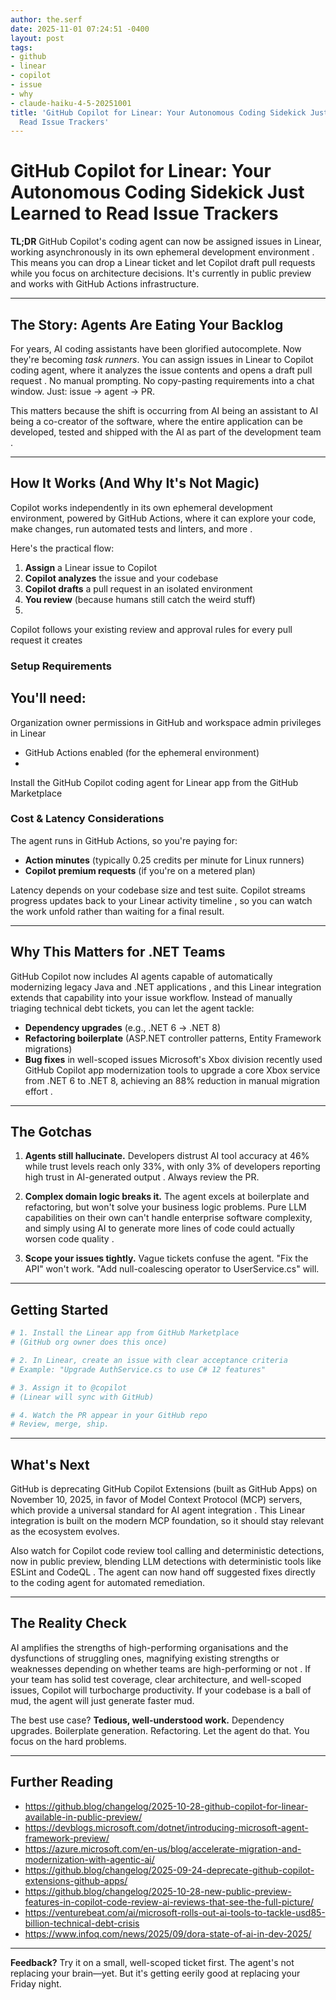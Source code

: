 ```yaml
---
author: the.serf
date: 2025-11-01 07:24:51 -0400
layout: post
tags:
- github
- linear
- copilot
- issue
- why
- claude-haiku-4-5-20251001
title: 'GitHub Copilot for Linear: Your Autonomous Coding Sidekick Just Learned to
  Read Issue Trackers'
---
```


# GitHub Copilot for Linear: Your Autonomous Coding Sidekick Just Learned to Read Issue Trackers

**TL;DR**
GitHub Copilot's coding agent can now be assigned issues in Linear, working asynchronously in its own ephemeral development environment
. This means you can drop a Linear ticket and let Copilot draft pull requests while you focus on architecture decisions. It's currently in public preview and works with GitHub Actions infrastructure.

---

## The Story: Agents Are Eating Your Backlog

For years, AI coding assistants have been glorified autocomplete. Now they're becoming *task runners*.
You can assign issues in Linear to Copilot coding agent, where it analyzes the issue contents and opens a draft pull request
. No manual prompting. No copy-pasting requirements into a chat window. Just: issue → agent → PR.

This matters because
the shift is occurring from AI being an assistant to AI being a co-creator of the software, where the entire application can be developed, tested and shipped with the AI as part of the development team
.

---

## How It Works (And Why It's Not Magic)
Copilot works independently in its own ephemeral development environment, powered by GitHub Actions, where it can explore your code, make changes, run automated tests and linters, and more
.

Here's the practical flow:

1. **Assign** a Linear issue to Copilot  
2. **Copilot analyzes** the issue and your codebase  
3. **Copilot drafts** a pull request in an isolated environment  
4. **You review** (because humans still catch the weird stuff)  
5.
Copilot follows your existing review and approval rules for every pull request it creates
### Setup Requirements

You'll need:
-
Organization owner permissions in GitHub and workspace admin privileges in Linear
- GitHub Actions enabled (for the ephemeral environment)
-
Install the GitHub Copilot coding agent for Linear app from the GitHub Marketplace
### Cost & Latency Considerations

The agent runs in GitHub Actions, so you're paying for:
- **Action minutes** (typically 0.25 credits per minute for Linux runners)
- **Copilot premium requests** (if you're on a metered plan)

Latency depends on your codebase size and test suite.
Copilot streams progress updates back to your Linear activity timeline
, so you can watch the work unfold rather than waiting for a final result.

---

## Why This Matters for .NET Teams
GitHub Copilot now includes AI agents capable of automatically modernizing legacy Java and .NET applications
, and this Linear integration extends that capability into your issue workflow. Instead of manually triaging technical debt tickets, you can let the agent tackle:

- **Dependency upgrades** (e.g., .NET 6 → .NET 8)
- **Refactoring boilerplate** (ASP.NET controller patterns, Entity Framework migrations)
- **Bug fixes** in well-scoped issues
Microsoft's Xbox division recently used GitHub Copilot app modernization tools to upgrade a core Xbox service from .NET 6 to .NET 8, achieving an 88% reduction in manual migration effort
.

---

## The Gotchas

1. **Agents still hallucinate.**
Developers distrust AI tool accuracy at 46% while trust levels reach only 33%, with only 3% of developers reporting high trust in AI-generated output
. Always review the PR.

2. **Complex domain logic breaks it.** The agent excels at boilerplate and refactoring, but won't solve your business logic problems.
Pure LLM capabilities on their own can't handle enterprise software complexity, and simply using AI to generate more lines of code could actually worsen code quality
.

3. **Scope your issues tightly.** Vague tickets confuse the agent. "Fix the API" won't work. "Add null-coalescing operator to UserService.cs" will.

---

## Getting Started

```bash
# 1. Install the Linear app from GitHub Marketplace
# (GitHub org owner does this once)

# 2. In Linear, create an issue with clear acceptance criteria
# Example: "Upgrade AuthService.cs to use C# 12 features"

# 3. Assign it to @copilot
# (Linear will sync with GitHub)

# 4. Watch the PR appear in your GitHub repo
# Review, merge, ship.
```

---

## What's Next
GitHub is deprecating GitHub Copilot Extensions (built as GitHub Apps) on November 10, 2025, in favor of Model Context Protocol (MCP) servers, which provide a universal standard for AI agent integration
. This Linear integration is built on the modern MCP foundation, so it should stay relevant as the ecosystem evolves.

Also watch for
Copilot code review tool calling and deterministic detections, now in public preview, blending LLM detections with deterministic tools like ESLint and CodeQL
. The agent can now hand off suggested fixes directly to the coding agent for automated remediation.

---

## The Reality Check
AI amplifies the strengths of high-performing organisations and the dysfunctions of struggling ones, magnifying existing strengths or weaknesses depending on whether teams are high-performing or not
. If your team has solid test coverage, clear architecture, and well-scoped issues, Copilot will turbocharge productivity. If your codebase is a ball of mud, the agent will just generate faster mud.

The best use case? **Tedious, well-understood work.** Dependency upgrades. Boilerplate generation. Refactoring. Let the agent do that. You focus on the hard problems.

---

## Further Reading

- https://github.blog/changelog/2025-10-28-github-copilot-for-linear-available-in-public-preview/
- https://devblogs.microsoft.com/dotnet/introducing-microsoft-agent-framework-preview/
- https://azure.microsoft.com/en-us/blog/accelerate-migration-and-modernization-with-agentic-ai/
- https://github.blog/changelog/2025-09-24-deprecate-github-copilot-extensions-github-apps/
- https://github.blog/changelog/2025-10-28-new-public-preview-features-in-copilot-code-review-ai-reviews-that-see-the-full-picture/
- https://venturebeat.com/ai/microsoft-rolls-out-ai-tools-to-tackle-usd85-billion-technical-debt-crisis
- https://www.infoq.com/news/2025/09/dora-state-of-ai-in-dev-2025/

---

**Feedback?** Try it on a small, well-scoped ticket first. The agent's not replacing your brain—yet. But it's getting eerily good at replacing your Friday night.